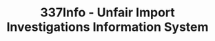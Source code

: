 ---
bigquery: https://console.cloud.google.com/bigquery?p=patents-public-data&d=usitc_investigations&page=dataset&project=sheets-management-319211
citation: US International Trade Commission 337Info Unfair Import Investigations Information
  System
contributors: US International Trade Comission
cost: None
description: US International Trade Commission 337Info Unfair Import Investigations
  Information System contains data on investigations done under Section 337. Section
  337 declares the infringement of certain statutory intellectual property rights
  and other forms of unfair competition in import trade to be unlawful practices.
  Most Section 337 investigations involve allegations of patent or registered trademark
  infringement.
documentation: FAQ and tutorial available on the site
last_edit: Mon, 04 Apr 2022 19:10:40 GMT
location: https://pubapps2.usitc.gov/337external/
maintained_by: US International Trade Comission
schema_fields: '[''investigationTermDate'', ''docketNo'', ''dateCreated'', ''respondent'',
  ''targetDate'', ''copyrightNumbers'', ''actualEndDateEvidHear'', ''teoProceedingInvolved'',
  ''actualStartDateEvidHear'', ''teoIdIssueDate'', ''gcAttorney'', ''patentNumbers'',
  ''investigationType'', ''ouiiAttorney'', ''finalIdOnViolationDue'', ''startDateMarkmanHearing'',
  ''cafcAppeals'', ''scheduledStartDateEvidHear'', ''aljAssigned'', ''finalIdOnViolationIssue'',
  ''finalDetNoViolation'', ''lastUpdated'', ''issueDateOtherNonFinal'', ''patentNumber'',
  ''finalDetViolation'', ''complainant'', ''trademarkNumbers'', ''currentActiveALJ'',
  ''invUnfairAct'', ''teoIdDueDate'', ''internalRemand'', ''scheduledEndDateEvidHear'',
  ''teoReliefGranted'', ''dateComplaintFiled'', ''dateOfPublicationFrNotice'', ''endDateMarkmanHearing'',
  ''publication_number'', ''reportingRequirements'', ''title'', ''currentStatus'',
  ''markmanHearing'', ''htsNumbers'', ''ouiiParticipation'', ''id'', ''investigationNo'']'
shortname: unfair_import_investigations
tags:
- import
- legal
- trade
timeframe: 2008-2021 (prior to 2008 downloadable as a JSON file)
title: 337Info - Unfair Import Investigations Information System
uuid: 2721f5ec-e599-4890-9265-9706719fc71e
---